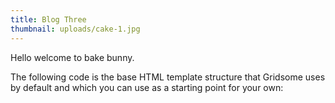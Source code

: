```yaml
---
title: Blog Three
thumbnail: uploads/cake-1.jpg
---
```

Hello welcome to bake bunny.

The following code is the base HTML template structure that Gridsome uses by default and which you can use as a starting point for your own: